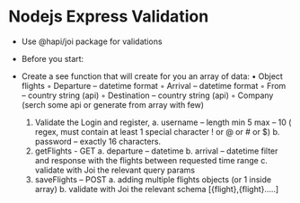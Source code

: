 # Nodejs Express Validation
- Use @hapi/joi package for validations
 
- Before you start:
- Create a see function that will create for you an array of data:
    • Object flights
        ◦ Departure – datetime format
        ◦ Arrival – datetime format
        ◦ From – country string (api)
        ◦ Destination – country string (api)
        ◦ Company (serch some api or generate from array with few)

    1. Validate the Login and register,
        a. username – length min 5 max – 10 ( regex, must contain at least 1 special character ! or @ or # or $)
        b. password – exactly 16 characters.
    2. getFlights  - GET
        a. departure – datetime
        b. arrival – datetime filter and response with the flights between requested  time range
        c. validate with Joi the relevant query params
    3. saveFlights – POST 
        a. adding multiple flights objects (or 1 inside array)
        b. validate with Joi the relevant schema [{flight},{flight}…..]
